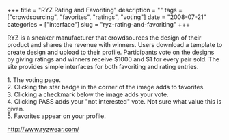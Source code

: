 +++
title = "RYZ Rating and Favoriting"
description = ""
tags = ["crowdsourcing", "favorites", "ratings", "voting"]
date = "2008-07-21"
categories = ["interface"]
slug = "ryz-rating-and-favoriting"
+++


<p>RYZ is a sneaker manufacturer that crowdsources the design of their product and shares the revenue with winners. Users download a template to create design and upload to their profile. Participants vote on the designs by giving ratings and winners receive $1000 and $1 for every pair sold. The site provides simple interfaces for both favoriting and rating entries.</p>
<div id="screens-full" class="clear"><div class="caption">1. The voting page.</div><div class="fullimg clear"><a href="/media/interface/ryz-voting-1.png" class="group" rel="group" title="1. The voting page."><img src="/media/interface/ryz-voting-1.png" alt="" class="img-responsive"></a></div></div><div id="screens-full" class="clear"><div class="caption">2. Clicking the star badge in the corner of the image adds to favorites.</div><div class="fullimg clear"><a href="/media/interface/ryz-voting-2.png" class="group" rel="group" title="2. Clicking the star badge in the corner of the image adds to favorites."><img src="/media/interface/ryz-voting-2.png" alt="" class="img-responsive"></a></div></div><div id="screens-full" class="clear"><div class="caption">3. Clicking a checkmark below the image adds your vote.</div><div class="fullimg clear"><a href="/media/interface/ryz-voting-3.png" class="group" rel="group" title="3. Clicking a checkmark below the image adds your vote."><img src="/media/interface/ryz-voting-3.png" alt="" class="img-responsive"></a></div></div><div id="screens-full" class="clear"><div class="caption">4. Clicking PASS adds your &quot;not interested&quot; vote. Not sure what value this is given.</div><div class="fullimg clear"><a href="/media/interface/ryz-voting-4.png" class="group" rel="group" title="4. Clicking PASS adds your &quot;not interested&quot; vote. Not sure what value this is given."><img src="/media/interface/ryz-voting-4.png" alt="" class="img-responsive"></a></div></div><div id="screens-full" class="clear"><div class="caption">5. Favorites appear on your profile.</div><div class="fullimg clear"><a href="/media/interface/ryz-voting-5.png" class="group" rel="group" title="5. Favorites appear on your profile."><img src="/media/interface/ryz-voting-5.png" alt="" class="img-responsive"></a></div></div>        
<p><a href="http://www.ryzwear.com/">http://www.ryzwear.com/</a></p>

